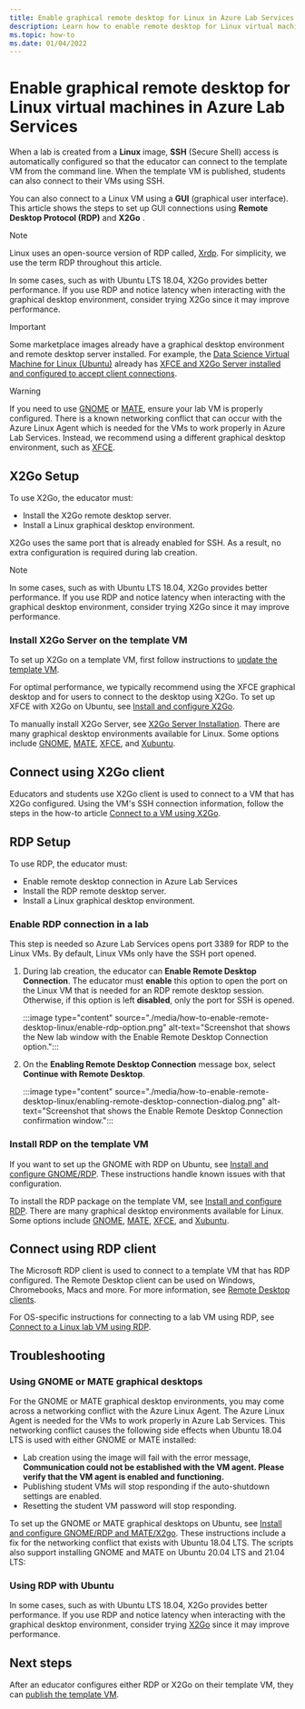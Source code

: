 ```yaml
---
title: Enable graphical remote desktop for Linux in Azure Lab Services | Microsoft Docs
description: Learn how to enable remote desktop for Linux virtual machines in a lab in Azure Lab Services.  
ms.topic: how-to
ms.date: 01/04/2022
---
```


# Enable graphical remote desktop for Linux virtual machines in Azure Lab Services

When a lab is created from a **Linux** image, **SSH** (Secure Shell) access is automatically configured so that the educator can connect to the template VM from the command line.  When the template VM is published, students can also connect to their VMs using SSH.

You can also connect to a Linux VM using a **GUI** (graphical user interface). This article shows the steps to set up GUI connections using **Remote Desktop Protocol (RDP)** and **X2Go** .  

> [!NOTE]
> Linux uses an open-source version of RDP called, [Xrdp](https://en.wikipedia.org/wiki/Xrdp).  For simplicity, we use the term RDP throughout this article.

In some cases, such as with Ubuntu LTS 18.04, X2Go provides better performance.  If you use RDP and notice latency when interacting with the graphical desktop environment, consider trying X2Go since it may improve performance.

> [!IMPORTANT]
> Some marketplace images already have a graphical desktop environment and remote desktop server installed.  For example, the [Data Science Virtual Machine for Linux (Ubuntu)](https://azuremarketplace.microsoft.com/marketplace/apps/microsoft-dsvm.ubuntu-1804) already has [XFCE and X2Go Server installed and configured to accept client connections](../machine-learning/data-science-virtual-machine/dsvm-ubuntu-intro.md#x2go).

> [!WARNING]
> If you need to use [GNOME](https://www.gnome.org/) or [MATE](https://mate-desktop.org/), ensure your lab VM is properly configured.  There is a known networking conflict that can occur with the Azure Linux Agent which is needed for the VMs to work properly in Azure Lab Services.  Instead, we recommend using a different graphical desktop environment, such as [XFCE](https://www.xfce.org/).

## X2Go Setup

To use X2Go, the educator must:

- Install the X2Go remote desktop server.
- Install a Linux graphical desktop environment.

X2Go uses the same port that is already enabled for SSH.  As a result, no extra configuration is required during lab creation.

> [!NOTE]
> In some cases, such as with Ubuntu LTS 18.04, X2Go provides better performance.  If you use RDP and notice latency when interacting with the graphical desktop environment, consider trying X2Go since it may improve performance.

### Install X2Go Server on the template VM

To set up X2Go on a template VM, first  follow instructions to [update the template VM](how-to-create-manage-template.md#update-a-template-vm).

For optimal performance, we typically recommend using the XFCE graphical desktop and for users to connect to the desktop using X2Go.  To set up XFCE with X2Go on Ubuntu, see [Install and configure X2Go](https://aka.ms/azlabs/scripts/LinuxDesktop-Xfce).  

To manually install X2Go Server, see [X2Go Server Installation](https://wiki.x2go.org/doku.php/doc:installation:x2goserver).  There are many graphical desktop environments available for Linux.  Some options include  [GNOME](https://www.gnome.org/), [MATE](https://mate-desktop.org/), [XFCE](https://www.xfce.org/), and [Xubuntu](https://xubuntu.org/).

## Connect using X2Go client

Educators and students use X2Go client is used to connect to a VM that has X2Go configured.  Using the VM's SSH connection information, follow the steps in the how-to article [Connect to a VM using X2Go](connect-virtual-machine-linux-x2go.md).

## RDP Setup

To use RDP, the educator must:

- Enable remote desktop connection in Azure Lab Services
- Install the RDP remote desktop server.
- Install a Linux graphical desktop environment.

### Enable RDP connection in a lab

This step is needed so Azure Lab Services opens port 3389 for RDP to the Linux VMs.  By default, Linux VMs only have the SSH port opened.

1. During lab creation, the educator can **Enable Remote Desktop Connection**.  The educator must **enable** this option to open the port on the Linux VM that is needed for an RDP remote desktop session.  Otherwise, if this option is left **disabled**, only the port for SSH is opened.
  
    :::image type="content" source="./media/how-to-enable-remote-desktop-linux/enable-rdp-option.png" alt-text="Screenshot that shows the New lab window with the Enable Remote Desktop Connection option.":::
1. On the **Enabling Remote Desktop Connection** message box, select **Continue with Remote Desktop**.
  
    :::image type="content" source="./media/how-to-enable-remote-desktop-linux/enabling-remote-desktop-connection-dialog.png" alt-text="Screenshot that shows the Enable Remote Desktop Connection confirmation window.":::

### Install RDP on the template VM

If you want to set up the GNOME with RDP on Ubuntu, see [Install and configure GNOME/RDP](https://aka.ms/azlabs/scripts/LinuxDesktop-GnomeMate). These instructions handle known issues with that configuration.  

To install the RDP package on the template VM, see [Install and configure RDP](../virtual-machines/linux/use-remote-desktop.md).  There are many graphical desktop environments available for Linux.  Some options include  [GNOME](https://www.gnome.org/), [MATE](https://mate-desktop.org/), [XFCE](https://www.xfce.org/), and [Xubuntu](https://xubuntu.org/).

## Connect using RDP client

The Microsoft RDP client is used to connect to a template VM that has RDP configured.  The Remote Desktop client can be used on Windows, Chromebooks, Macs and more.  For more information, see [Remote Desktop clients](/windows-server/remote/remote-desktop-services/clients/remote-desktop-clients).

For OS-specific instructions for connecting to a lab VM using RDP, see [Connect to a Linux lab VM using RDP](connect-virtual-machine.md#connect-to-a-linux-lab-vm-using-rdp).

## Troubleshooting

### Using GNOME or MATE graphical desktops

For the GNOME or MATE graphical desktop environments, you may come across a networking conflict with the Azure Linux Agent.  The Azure Linux Agent is needed for the VMs to work properly in Azure Lab Services.  This networking conflict causes the following side effects when Ubuntu 18.04 LTS is used with either GNOME or MATE installed:

- Lab creation using the image will fail with the error message, **Communication could not be established with the VM agent.  Please verify that the VM agent is enabled and functioning.**  
- Publishing student VMs will stop responding if the auto-shutdown settings are enabled.
- Resetting the student VM password will stop responding.

To set up the GNOME or MATE graphical desktops on Ubuntu, see [Install and configure GNOME/RDP and MATE/X2go](https://aka.ms/azlabs/scripts/LinuxDesktop-GnomeMate).  These instructions include a fix for the networking conflict that exists with Ubuntu 18.04 LTS.  The scripts also support installing GNOME and MATE on Ubuntu 20.04 LTS and 21.04 LTS:

### Using RDP with Ubuntu

In some cases, such as with Ubuntu LTS 18.04, X2Go provides better performance.  If you use RDP and notice latency when interacting with the graphical desktop environment, consider trying [X2Go](#x2go-setup) since it may improve performance.

## Next steps

After an educator configures either RDP or X2Go on their template VM, they can [publish the template VM](how-to-create-manage-template.md#publish-the-template-vm).
